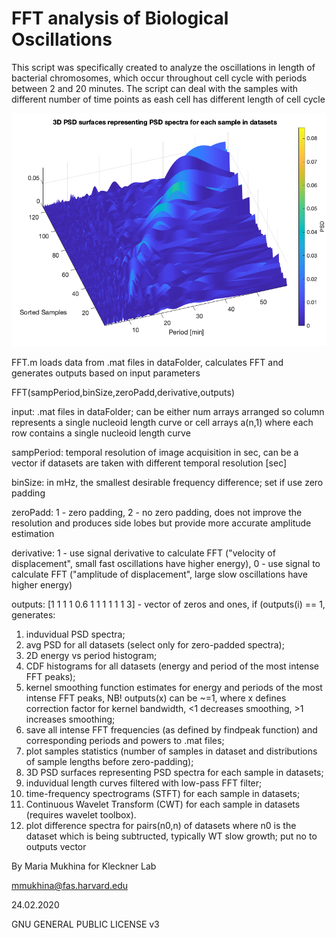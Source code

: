 # FFT analysis of Biological Oscillations

This script was specifically created to analyze the oscillations in length of bacterial chromosomes, which occur throughout cell cycle with periods between 2 and 20 minutes. The script can deal with the samples with different number of time points as eash cell has different length of cell cycle

<img src="https://raw.githubusercontent.com/mariavmukhina/FFT_Analysis_of_Biological_Oscillations/main/images/PSDsurf.png?raw=true">  

FFT.m loads data from .mat files in dataFolder, calculates FFT and generates
outputs based on input parameters

FFT(sampPeriod,binSize,zeroPadd,derivative,outputs)

input: .mat files in dataFolder; can be either num arrays arranged so column represents a single nucleoid length curve or cell arrays a(n,1) where each row   contains a single nucleoid length curve

sampPeriod: temporal resolution of image acquisition in sec, can be a vector if datasets are taken with different temporal resolution [sec]

binSize: in mHz, the smallest desirable frequency difference; set if use zero padding

zeroPadd: 1 - zero padding, 2 - no zero padding, does not improve the resolution and produces side lobes but provide more accurate amplitude estimation

derivative: 1 - use signal derivative to calculate FFT ("velocity of displacement", small fast oscillations have higher energy), 0 - use signal to calculate FFT ("amplitude of displacement", large slow oscillations have higher energy)

outputs: [1 1 1 1 0.6 1 1 1 1 1 1 3] - vector of zeros and ones, if (outputs(i) == 1, generates: 
1) induvidual PSD spectra; 
2) avg PSD for all datasets (select only for zero-padded spectra);
3) 2D energy vs period histogram;
4) CDF histograms for all datasets (energy and period of the most intense FFT peaks);
5) kernel smoothing function estimates for energy and periods of the most intense FFT peaks, NB! outputs(x) can be ~=1, where x defines correction factor for kernel bandwidth, <1 decreases smoothing, >1 increases smoothing;
6) save all intense FFT frequencies (as defined by findpeak function) and corresponding periods and powers to .mat files;
7) plot samples statistics (number of samples in dataset and distributions of sample lengths before zero-padding);
8) 3D PSD surfaces representing PSD spectra for each sample in datasets;
9) induvidual length curves filtered with low-pass FFT filter;
10) time-frequency spectrograms (STFT) for each sample in datasets;
11) Continuous Wavelet Transform (CWT) for each sample in datasets (requires wavelet toolbox).
12) plot difference spectra for pairs(n0,n) of datasets where n0 is the dataset which is being subtructed, typically WT slow growth; put no to outputs vector

By Maria Mukhina for Kleckner Lab

mmukhina@fas.harvard.edu

24.02.2020

GNU GENERAL PUBLIC LICENSE v3
